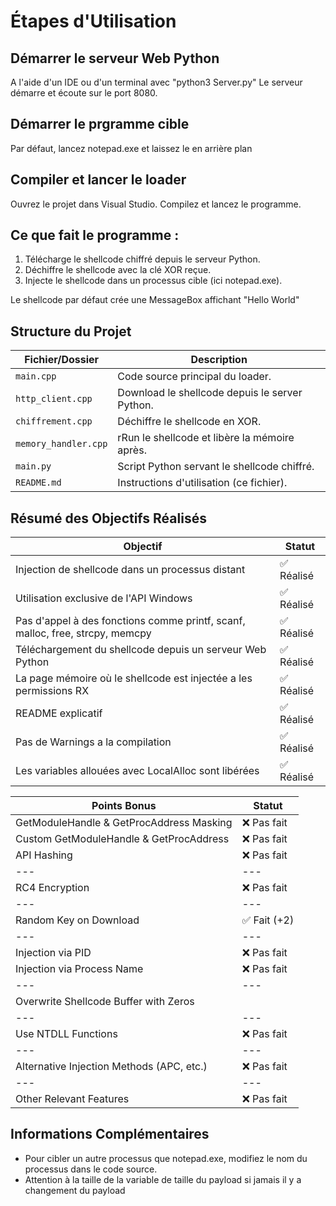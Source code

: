 # Étapes d'Utilisation

## Démarrer le serveur Web Python 

A l'aide d'un IDE ou d'un terminal avec "python3 Server.py"
Le serveur démarre et écoute sur le port 8080.

## Démarrer le prgramme cible

Par défaut, lancez notepad.exe et laissez le en arrière plan

## Compiler et lancer le loader

Ouvrez le projet dans Visual Studio.
Compilez et lancez le programme.

## Ce que fait le programme :

1. Télécharge le shellcode chiffré depuis le serveur Python.
2. Déchiffre le shellcode avec la clé XOR reçue.
3. Injecte le shellcode dans un processus cible (ici notepad.exe).

Le shellcode par défaut crée une MessageBox affichant "Hello World"

## **Structure du Projet**

|**Fichier/Dossier**|**Description**|
|---|---|
|`main.cpp`|Code source principal du loader.|
|`http_client.cpp`|Download le shellcode depuis le server Python.|
|`chiffrement.cpp`|Déchiffre le shellcode en XOR.|
|`memory_handler.cpp`|rRun le shellcode et libère la mémoire après.|
|`main.py`|Script Python servant le shellcode chiffré.|
|`README.md`|Instructions d'utilisation (ce fichier).|

## **Résumé des Objectifs Réalisés**

|**Objectif**|**Statut**|
|---|---|
|Injection de shellcode dans un processus distant|✅ Réalisé|
|Utilisation exclusive de l'API Windows|✅ Réalisé|
|Pas d'appel à des fonctions comme printf, scanf, malloc, free, strcpy, memcpy|✅ Réalisé|
|Téléchargement du shellcode depuis un serveur Web Python|✅ Réalisé|
|La page mémoire où le shellcode est injectée a les permissions RX|✅ Réalisé|
|README explicatif|✅ Réalisé|
|Pas de Warnings a la compilation|✅ Réalisé|
|Les variables allouées avec LocalAlloc sont libérées|✅ Réalisé|

|**Points Bonus**|**Statut**|
|---|---|
|GetModuleHandle & GetProcAddress Masking|❌ Pas fait|
|Custom GetModuleHandle & GetProcAddress|❌ Pas fait|
|API Hashing|❌ Pas fait|
|---|---|
|RC4 Encryption|❌ Pas fait|
|---|---|
|Random Key on Download|✅ Fait (+2)|
|---|---|
|Injection via PID|❌ Pas fait|
|Injection via Process Name|❌ Pas fait|
|---|---|
|Overwrite Shellcode Buffer with Zeros||
|---|---|
|Use NTDLL Functions|❌ Pas fait|
|---|---|
|Alternative Injection Methods (APC, etc.)|❌ Pas fait|
|---|---|
|Other Relevant Features|❌ Pas fait|
## Informations Complémentaires

* Pour cibler un autre processus que notepad.exe, modifiez le nom du processus dans le code source.
* Attention à la taille de la variable de taille du payload si jamais il y a changement du payload
